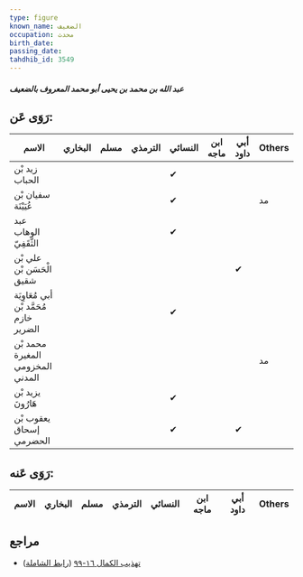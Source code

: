 ```yaml
---
type: figure
known_name: الضعيف
occupation: محدث
birth_date:
passing_date:
tahdhib_id: 3549
---
```

##### عبد الله بن محمد بن يحيى أبو محمد المعروف بالضعيف

## رَوَى عَن:
| الاسم                                   | البخاري | مسلم | الترمذي | النسائي | ابن ماجه | أبي داود | Others |
| --------------------------------------- | ------- | ---- | ------- | ------- | -------- | -------- | ------ |
| زيد بْن الحباب                          |         |      |         | ✔       |          |          |        |
| سفيان بْن عُيَيْنَة                     |         |      |         | ✔       |          |          | مد     |
| عبد الوهاب الثَّقَفِيّ                  |         |      |         | ✔       |          |          |        |
| علي بْن الْحَسَن بْن شقيق               |         |      |         |         |          | ✔        |        |
| أبي مُعَاوِيَة مُحَمَّد بْن خازم الضرير |         |      |         | ✔       |          |          |        |
| محمد بْن المغيرة المخزومي المدني        |         |      |         |         |          |          | مد     |
| يزيد بْن هَارُونَ                       |         |      |         | ✔       |          |          |        |
| يعقوب بْن إسحاق الحضرمي                 |         |      |         | ✔       |          | ✔        |        |
## رَوَى عَنه:
| الاسم | البخاري | مسلم | الترمذي | النسائي | ابن ماجه | أبي داود | Others |
| ----- | ------- | ---- | ------- | ------- | -------- | -------- | ------ |
## مراجع
- [تهذيب الكمال ١٦-٩٩](obsidian://open?vault=Tahdhib-al-Kamal&file=Figures/٣٥٤٩-عبد%20الله%20بن%20محمد%20بن%20يحيى%20أبو%20محمد%20المعروف%20بالضعيف) ([رابط الشاملة](https://shamela.ws/book/3722/8092))